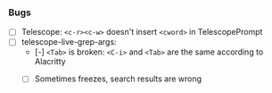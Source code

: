 ### Bugs

* [ ] Telescope: `<c-r><c-w>` doesn't insert `<cword>` in TelescopePrompt
* [ ] telescope-live-grep-args:
    * [-] `<Tab>` is broken: `<C-i>` and `<Tab>` are the same according to Alacritty
    * [ ] Sometimes freezes, search results are wrong

